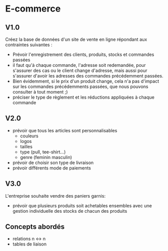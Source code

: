# E-commerce


## V1.0

Créez la base de données d'un site de vente en ligne répondant aux contraintes suivantes :
- Prévoir l'enregistrement des clients, produits, stocks et commandes passées
- il faut qu'à chaque commande, l'adresse soit redemandée, pour s'assurer des cas ou le client change d'adresse, mais aussi pour s'assurer d'avoir les adresses des commandes précédemment passées.
- Bien évidemment, si le prix d'un produit change, cela n'a pas d'impact sur les commandes précédemments passées, que nous pouvons consulter à tout moment ;)
- préciser le type de règlement et les réductions appliquées à chaque commande


## V2.0

* prévoir que tous les articles sont personnalisables
	- couleurs
	- logos
	- tailles
	- type (pull, tee-shirt...)
	- genre (feminin masculin)
* prévoir de choisir son type de livraison
* prévoir différents mode de paiements


## V3.0

L'entreprise souhaite vendre des paniers garnis:
* prévoir que plusieurs produits soit achetables ensembles avec une gestion individuelle des stocks de chacun des produits

## Concepts abordés

- relations n <-> n
- tables de liaison
